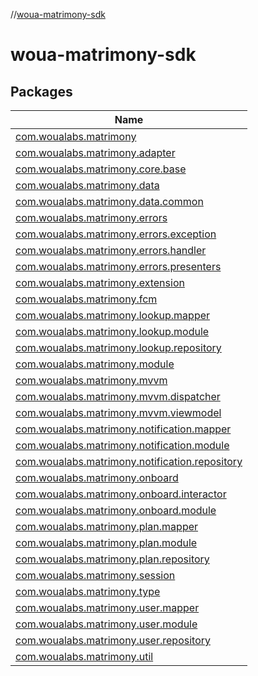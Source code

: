 //[woua-matrimony-sdk](index.md)

# woua-matrimony-sdk

## Packages

| Name |
|---|
| [com.woualabs.matrimony](woua-matrimony-sdk/com.woualabs.matrimony/index.md) |
| [com.woualabs.matrimony.adapter](woua-matrimony-sdk/com.woualabs.matrimony.adapter/index.md) |
| [com.woualabs.matrimony.core.base](woua-matrimony-sdk/com.woualabs.matrimony.core.base/index.md) |
| [com.woualabs.matrimony.data](woua-matrimony-sdk/com.woualabs.matrimony.data/index.md) |
| [com.woualabs.matrimony.data.common](woua-matrimony-sdk/com.woualabs.matrimony.data.common/index.md) |
| [com.woualabs.matrimony.errors](woua-matrimony-sdk/com.woualabs.matrimony.errors/index.md) |
| [com.woualabs.matrimony.errors.exception](woua-matrimony-sdk/com.woualabs.matrimony.errors.exception/index.md) |
| [com.woualabs.matrimony.errors.handler](woua-matrimony-sdk/com.woualabs.matrimony.errors.handler/index.md) |
| [com.woualabs.matrimony.errors.presenters](woua-matrimony-sdk/com.woualabs.matrimony.errors.presenters/index.md) |
| [com.woualabs.matrimony.extension](woua-matrimony-sdk/com.woualabs.matrimony.extension/index.md) |
| [com.woualabs.matrimony.fcm](woua-matrimony-sdk/com.woualabs.matrimony.fcm/index.md) |
| [com.woualabs.matrimony.lookup.mapper](woua-matrimony-sdk/com.woualabs.matrimony.lookup.mapper/index.md) |
| [com.woualabs.matrimony.lookup.module](woua-matrimony-sdk/com.woualabs.matrimony.lookup.module/index.md) |
| [com.woualabs.matrimony.lookup.repository](woua-matrimony-sdk/com.woualabs.matrimony.lookup.repository/index.md) |
| [com.woualabs.matrimony.module](woua-matrimony-sdk/com.woualabs.matrimony.module/index.md) |
| [com.woualabs.matrimony.mvvm](woua-matrimony-sdk/com.woualabs.matrimony.mvvm/index.md) |
| [com.woualabs.matrimony.mvvm.dispatcher](woua-matrimony-sdk/com.woualabs.matrimony.mvvm.dispatcher/index.md) |
| [com.woualabs.matrimony.mvvm.viewmodel](woua-matrimony-sdk/com.woualabs.matrimony.mvvm.viewmodel/index.md) |
| [com.woualabs.matrimony.notification.mapper](woua-matrimony-sdk/com.woualabs.matrimony.notification.mapper/index.md) |
| [com.woualabs.matrimony.notification.module](woua-matrimony-sdk/com.woualabs.matrimony.notification.module/index.md) |
| [com.woualabs.matrimony.notification.repository](woua-matrimony-sdk/com.woualabs.matrimony.notification.repository/index.md) |
| [com.woualabs.matrimony.onboard](woua-matrimony-sdk/com.woualabs.matrimony.onboard/index.md) |
| [com.woualabs.matrimony.onboard.interactor](woua-matrimony-sdk/com.woualabs.matrimony.onboard.interactor/index.md) |
| [com.woualabs.matrimony.onboard.module](woua-matrimony-sdk/com.woualabs.matrimony.onboard.module/index.md) |
| [com.woualabs.matrimony.plan.mapper](woua-matrimony-sdk/com.woualabs.matrimony.plan.mapper/index.md) |
| [com.woualabs.matrimony.plan.module](woua-matrimony-sdk/com.woualabs.matrimony.plan.module/index.md) |
| [com.woualabs.matrimony.plan.repository](woua-matrimony-sdk/com.woualabs.matrimony.plan.repository/index.md) |
| [com.woualabs.matrimony.session](woua-matrimony-sdk/com.woualabs.matrimony.session/index.md) |
| [com.woualabs.matrimony.type](woua-matrimony-sdk/com.woualabs.matrimony.type/index.md) |
| [com.woualabs.matrimony.user.mapper](woua-matrimony-sdk/com.woualabs.matrimony.user.mapper/index.md) |
| [com.woualabs.matrimony.user.module](woua-matrimony-sdk/com.woualabs.matrimony.user.module/index.md) |
| [com.woualabs.matrimony.user.repository](woua-matrimony-sdk/com.woualabs.matrimony.user.repository/index.md) |
| [com.woualabs.matrimony.util](woua-matrimony-sdk/com.woualabs.matrimony.util/index.md) |
